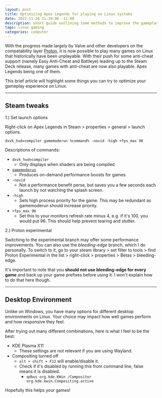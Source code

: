 ```yaml
---
layout: post
title: Optimizing Apex Legends for playing on Linux systems
date: 2022-11-26 21:39:00 -11:00
description: short guide outlining some methods to improve the gameplay experience on Linux
tags: linux gaming
categories: computer
---
```

With the progress made largely by Valve and other developers on the compatability layer [Proton](https://github.com/ValveSoftware/Proton), it is now possible to play many games on Linux that historically have been unplayable. With their push for some anti-cheat support (namely Easy Anti-Cheat and Battleye) leading up to the Steam Deck release, many games with anti-cheat are now also playable. Apex Legends being one of them.

This brief article will highlight some things you can try to optimize your gameplay experience on Linux.

***
## Steam tweaks

1.) Set launch options

Right-click on Apex Legends in Steam > properties > general > launch options. 

```
dxvk_hud=compiler gamemoderun %command% -novid -high +fps_max 96
```

Descriptions of commands:
- ```dxvk_hud=compiler```
  - Only displays when shaders are being compiled
- [```gamemoderun```](https://github.com/FeralInteractive/gamemode)
  - Produces on-demand performance boosts for games.
- ```-novid```
  - Not a performance benefit perse, but saves you a few seconds each launch by not watching the splash screen.
- ```-high```
  - Sets high process priority for the game. This may be redundant as gamemoderun should increase priority.
- ```+fps_max 96```
  - Set this to your monitors refresh rate minus 4, e.g. if it's 100, you would put 96. This should help prevent tearing and stutter.

2.) Proton experimental

Switching to the experimental branch may offer some performance improvements. You can also use the *bleeding-edge* branch, which I do personally. To switch to it, go to your steam library > set filter to tools > find Proton Experimental in the list > right-click > properties > Betas > bleeding-edge.

It's important to note that you **should not use bleeding-edge for every game** and back up your game prefixes before using it. I won't explain how to do that here though.

***
## Desktop Environment
Unlike on Windows, you have many options for different desktop environments on Linux. Your choice may impact how well games perform and how responsive they feel.

After trying out many different combinations, here is what I feel to be the best:
- KDE Plasma X11
  - These settings are not relevant if you are using Wayland.
- Compositing turned off
  - ```alt + shift + F12``` will enable/disable it.
  - Check if it's disabled by running this from command line, false means it is disabled. 
    - ```qdbus org.kde.KWin /Compositor org.kde.kwin.Compositing.active```

Hopefully this helps your games!
